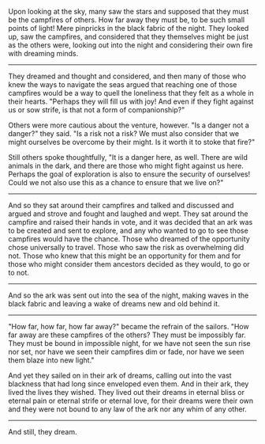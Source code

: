 Upon looking at the sky, many saw the stars and supposed that they must be the campfires of others. How far away they must be, to be such small points of light! Mere pinpricks in the black fabric of the night. They looked up, saw the campfires, and considered that they themselves might be just as the others were, looking out into the night and considering their own fire with dreaming minds.

-----

They dreamed and thought and considered, and then many of those who knew the ways to navigate the seas argued that reaching one of those campfires would be a way to quell the loneliness that they felt as a whole in their hearts. "Perhaps they will fill us with joy! And even if they fight against us or sow strife, is that not a form of companionship?"

Others were more cautious about the venture, however. "Is a danger not a danger?" they said. "Is a risk not a risk? We must also consider that we might ourselves be overcome by their might. Is it worth it to stoke that fire?"

Still others spoke thoughtfully, "It is a danger here, as well. There are wild animals in the dark, and there are those who might fight against us here. Perhaps the goal of exploration is also to ensure the security of ourselves! Could we not also use this as a chance to ensure that we live on?"

-----

And so they sat around their campfires and talked and discussed and argued and strove and fought and laughed and wept. They sat around the campfire and raised their hands in vote, and it was decided that an ark was to be created and sent to explore, and any who wanted to go to see those campfires would have the chance. Those who dreamed of the opportunity chose universally to travel. Those who saw the risk as overwhelming did not. Those who knew that this might be an opportunity for them and for those who might consider them ancestors decided as they would, to go or to not.

-----

And so the ark was sent out into the sea of the night, making waves in the black fabric and leaving a wake of dreams new and old behind it.

-----

"How far, how far, how far away?" became the refrain of the sailors. "How far away are these campfires of the others? They must be impossibly far. They must be bound in impossible night, for we have not seen the sun rise nor set, nor have we seen their campfires dim or fade, nor have we seen them blaze into new light."

And yet they sailed on in their ark of dreams, calling out into the vast blackness that had long since enveloped even them. And in their ark, they lived the lives they wished. They lived out their dreams in eternal bliss or eternal pain or eternal strife or eternal love, for their dreams were their own and they were not bound to any law of the ark nor any whim of any other.

-----

And still, they dream.
